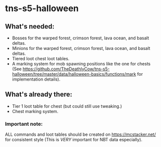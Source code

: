 # tns-s5-halloween
 
## What's needed:
* Bosses for the warped forest, crimson forest, lava ocean, and basalt deltas.
* Minions for the warped forest, crimson forest, lava ocean, and basalt deltas.
* Tiered loot chest loot tables.
* A marking system for mob spawning positions like the one for chests (See https://github.com/TheDeathlyCow/tns-s5-halloween/tree/master/data/halloween-basics/functions/mark for implementation details).

## What's already there:
* Tier 1 loot table for chest (but could still use tweaking.)
* Chest marking system.

### Important note:
ALL commands and loot tables should be created on https://mcstacker.net/ for consistent style (This is <i>VERY</i> important for NBT data especially).
